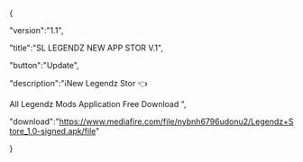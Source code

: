 {

 "version":"1.1",

 "title":"SL LEGENDZ NEW APP STOR V.1",

 "button":"Update",

 "description":"ℹ️New Legendz Stor 👈

All Legendz Mods Application Free Download
",

 "download":"https://www.mediafire.com/file/nybnh6796udonu2/Legendz+Store_1.0-signed.apk/file"

}
